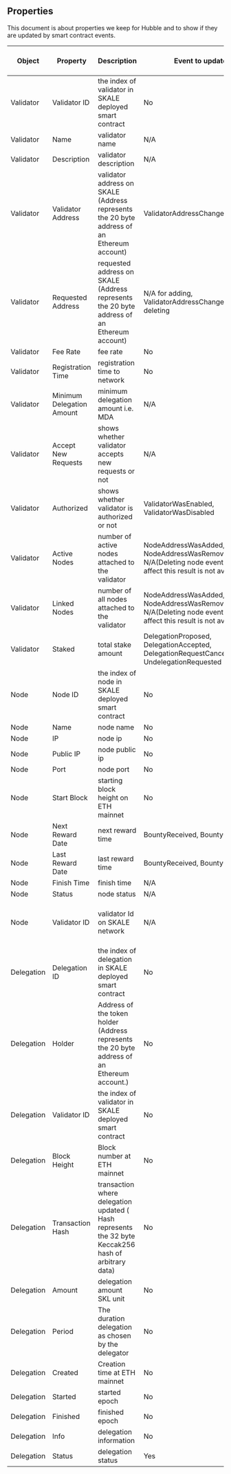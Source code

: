 ## Properties
This document is about properties we keep for Hubble and to show if they are updated by smart contract events. 

| Object  | Property | Description |  Event to update? |  Changeable on smart contract? |
| ------------- | ------------- | ------------- | ------------- | ------------- |
| Validator  | Validator ID  | the index of validator in SKALE deployed smart contract | No  | No  |
| Validator  | Name  | validator name | N/A  | Yes  |
| Validator  | Description  | validator description | N/A  | Yes  |
| Validator  | Validator Address  | validator address on SKALE (Address represents the 20 byte address of an Ethereum account) | ValidatorAddressChanged  | Yes  |
| Validator  | Requested Address  | requested address on SKALE (Address represents the 20 byte address of an Ethereum account) | N/A for adding, ValidatorAddressChanged for deleting  | Yes  |
| Validator  | Fee Rate  | fee rate | No  | No  |
| Validator  | Registration Time  | registration time to network | No  | No  |
| Validator  | Minimum Delegation Amount  | minimum delegation amount i.e. MDA | N/A  | Yes  |
| Validator  | Accept New Requests  | shows whether validator accepts new requests or not | N/A  | Yes  |
| Validator  | Authorized  | shows whether validator is authorized or not | ValidatorWasEnabled, ValidatorWasDisabled  | Yes  |
| Validator  | Active Nodes  | number of active nodes attached to the validator | NodeAddressWasAdded, NodeAddressWasRemoved , N/A(Deleting node event which affect this result is not available)  | Yes  |
| Validator  | Linked Nodes  | number of all nodes attached to the validator | NodeAddressWasAdded, NodeAddressWasRemoved , N/A(Deleting node event which affect this result is not available)  | Yes  |
| Validator  | Staked  | total stake amount | DelegationProposed, DelegationAccepted, DelegationRequestCanceledByUser, UndelegationRequested   | Yes  |
| Node  | Node ID | the index of node in SKALE deployed smart contract | No  | No  |
| Node  | Name  | node name | No  | No  |
| Node  | IP  | node ip | No  | No  |
| Node  | Public IP  | node public ip | No  | No  |
| Node  | Port  | node port | No  | No  |
| Node  | Start Block  | starting block height on ETH mainnet | No  | No  |
| Node  | Next Reward Date  | next reward time | BountyReceived, BountyGot  | Yes  |
| Node  | Last Reward Date  | last reward time | BountyReceived, BountyGot  | Yes  |
| Node  | Finish Time  | finish time | N/A  | Yes  |
| Node  | Status  | node status | N/A  | Yes  |
| Node  | Validator ID  | validator Id on SKALE network | N/A  | Yes (not mounting to another validator but deleting)  |
| Delegation  | Delegation ID  | the index of delegation in SKALE deployed smart contract | No  | No  |
| Delegation  | Holder  | Address of the token holder (Address represents the 20 byte address of an Ethereum account.) | No  | No  |
| Delegation  | Validator ID  | the index of validator in SKALE deployed smart contract | No  | No  |
| Delegation  | Block Height  | Block number at ETH mainnet | No  | No  |
| Delegation  | Transaction Hash  | transaction where delegation updated ( Hash represents the 32 byte Keccak256 hash of arbitrary data) | No  | No  |
| Delegation  | Amount  | delegation amount SKL unit | No  | No  |
| Delegation  | Period  | The duration delegation as chosen by the delegator | No  | No  |
| Delegation  | Created  | Creation time at ETH mainnet | No  | No  |
| Delegation  | Started  | started  epoch | No  | No  |
| Delegation  | Finished  | finished  epoch | No  | No  |
| Delegation  | Info  | delegation information | No  | No  |
| Delegation  | Status  | delegation status | Yes  | Yes  |
